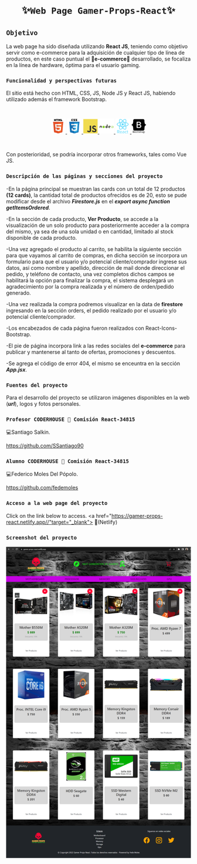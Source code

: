 # <p align="center">✨`Web Page Gamer-Props-React`✨<p>

## `Objetivo`

La web page ha sido diseñada utilizando **React JS**, teniendo como objetivo servir como e-commerce para la adquisición de cualquier tipo de línea de productos, en este caso puntual el 🛒**e-commerce**🛒 desarrollado, se focaliza en la línea de hardware, óptima para el usuario gaming.

### `Funcionalidad y perspectivas futuras`

El sitio está hecho con HTML, CSS, JS, Node JS y React JS, habiendo utilizado además el framework Bootstrap.
<p><br>
<p align="center"> 
      <a href="https://www.w3.org/html/" target="_blank" rel="noreferrer"> <img
      src="https://raw.githubusercontent.com/devicons/devicon/master/icons/html5/html5-original-wordmark.svg"
      alt="html5" width="40" height="40" /> </a><a href="https://www.w3schools.com/css/" target="_blank"
      rel="noreferrer"><img src="https://raw.githubusercontent.com/devicons/devicon/master/icons/css3/css3-original-wordmark.svg" alt="css3"
      width="40" height="40" /> </a><a href="https://www.javascript.com/" target="_blank"rel="noreferrer"> <img
      src="https://raw.githubusercontent.com/devicons/devicon/master/icons/javascript/javascript-original.svg"
      alt="javascript" width="40" height="40" /> </a>  <a href="https://nodejs.org" target="_blank" rel="noreferrer"> <img
      src="https://raw.githubusercontent.com/devicons/devicon/master/icons/nodejs/nodejs-original-wordmark.svg"
      alt="nodejs" width="40" height="40" /> </a>
      <a href="https://reactjs.org/" target="_blank" rel="noreferrer"> <img
      src="https://raw.githubusercontent.com/devicons/devicon/master/icons/react/react-original-wordmark.svg"
      alt="react" width="40" height="40" /> </a<a href="https://getbootstrap.com" target="_blank" rel="noreferrer">
      <img src="https://raw.githubusercontent.com/devicons/devicon/master/icons/bootstrap/bootstrap-plain-wordmark.svg"
      alt="bootstrap" width="40" height="40" /> </a>
<p><br>

Con posterioridad, se podría incorporar otros frameworks, tales como Vue JS.

### `Descripción de las páginas y secciones del proyecto`

-En la página principal se muestran las cards con un total de 12 productos **(12 cards)**, la cantidad total de productos ofrecidos es de 20, esto se pude modificar desde el archivo **_Firestore.js_** en el **_export async function getItemsOrdered_**.<br><p>
-En la sección de cada producto, **Ver Producto**, se accede a la visualización de un solo producto para posteriormente acceder a la compra del mismo, ya sea de una sola unidad o en cantidad, limitado al stock disponible de cada producto.<br><p>
-Una vez agregado el producto al carrito, se habilita la siguiente sección para que vayamos al carrito de compras, en dicha sección se incorpora un formulario para que el usuario y/o potencial cliente/comprador ingrese sus datos, asi como nombre y apellido, dirección de mail donde direccionar el pedido, y teléfono de contacto, una vez completos dichos campos se habilitará la opción para finalizar la compra, el sistema desplegará un agradecimiento por la compra realizada y el número de orden/pedido generado.<br><p>
-Una vez realizada la compra podremos visualizar en la data de **firestore** ingresando en la sección orders, el pedido realizado por el usuario y/o potencial cliente/comprador.<br><p>
-Los encabezados de cada página fueron realizados con React-Icons-Bootstrap.<br><p>
-El pie de página incorpora link a las redes sociales del **e-commerce** para publicar y mantenerse al tanto de ofertas, promociones y descuentos.<br><p>
-Se agrega el código de error 404, el mismo se enceuntra en la sección **_App.jsx_**.<br><p>

### `Fuentes del proyecto`

Para el desarrollo del proyecto se utilizaron imágenes disponibles en la web (**_url_**), logos y fotos personales.

### `Profesor CODERHOUSE 🚀 Comisión React-34815`

💻Santiago Salkin.<br><p>https://github.com/SSantiago90

### `Alumno CODERHOUSE 🚀 Comisión React-34815`

💻Federico Moles Del Pópolo.<br><p>https://github.com/fedemoles

### `Acceso a la web page del proyecto`

Click on the link below to access.
<a href="https://gamer-props-react.netlify.app//"target="_blank"> 🛒(Netlify)

### `Screenshot del proyecto`

<img src="https://github.com/fedemoles/Gamer-Props-React/blob/main/public/img/demohome.png">

<!--
# Getting Started with Create React App

This project was bootstrapped with [Create React App](https://github.com/facebook/create-react-app).

## Available Scripts

In the project directory, you can run:

### `npm start`

Runs the app in the development mode.\
Open [http://localhost:3000](http://localhost:3000) to view it in your browser.

The page will reload when you make changes.\
You may also see any lint errors in the console.

### `npm test`

Launches the test runner in the interactive watch mode.\
See the section about [running tests](https://facebook.github.io/create-react-app/docs/running-tests) for more information.

### `npm run build`

Builds the app for production to the `build` folder.\
It correctly bundles React in production mode and optimizes the build for the best performance.

The build is minified and the filenames include the hashes.\
Your app is ready to be deployed!

See the section about [deployment](https://facebook.github.io/create-react-app/docs/deployment) for more information.

### `npm run eject`

**Note: this is a one-way operation. Once you `eject`, you can't go back!**

If you aren't satisfied with the build tool and configuration choices, you can `eject` at any time. This command will remove the single build dependency from your project.

Instead, it will copy all the configuration files and the transitive dependencies (webpack, Babel, ESLint, etc) right into your project so you have full control over them. All of the commands except `eject` will still work, but they will point to the copied scripts so you can tweak them. At this point you're on your own.

You don't have to ever use `eject`. The curated feature set is suitable for small and middle deployments, and you shouldn't feel obligated to use this feature. However we understand that this tool wouldn't be useful if you couldn't customize it when you are ready for it.

## Learn More

You can learn more in the [Create React App documentation](https://facebook.github.io/create-react-app/docs/getting-started).

To learn React, check out the [React documentation](https://reactjs.org/).

### Code Splitting

This section has moved here: [https://facebook.github.io/create-react-app/docs/code-splitting](https://facebook.github.io/create-react-app/docs/code-splitting)

### Analyzing the Bundle Size

This section has moved here: [https://facebook.github.io/create-react-app/docs/analyzing-the-bundle-size](https://facebook.github.io/create-react-app/docs/analyzing-the-bundle-size)

### Making a Progressive Web App

This section has moved here: [https://facebook.github.io/create-react-app/docs/making-a-progressive-web-app](https://facebook.github.io/create-react-app/docs/making-a-progressive-web-app)

### Advanced Configuration

This section has moved here: [https://facebook.github.io/create-react-app/docs/advanced-configuration](https://facebook.github.io/create-react-app/docs/advanced-configuration)

### Deployment

This section has moved here: [https://facebook.github.io/create-react-app/docs/deployment](https://facebook.github.io/create-react-app/docs/deployment)

### `npm run build` fails to minify

This section has moved here: [https://facebook.github.io/create-react-app/docs/troubleshooting#npm-run-build-fails-to-minify](https://facebook.github.io/create-react-app/docs/troubleshooting#npm-run-build-fails-to-minify)
-->
